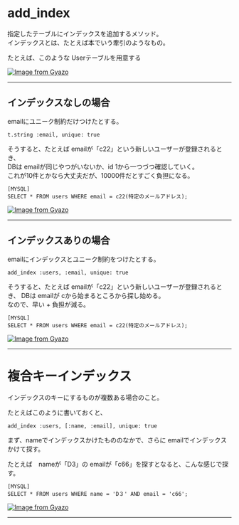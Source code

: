 # add_index
指定したテーブルにインデックスを追加するメソッド。  
インデックスとは、たとえば本でいう牽引のようなもの。  
    
たとえば、このような Userテーブルを用意する    
      
[![Image from Gyazo](https://i.gyazo.com/50a75d8c0aa724ac3314c0d2acab979e.png)](https://gyazo.com/50a75d8c0aa724ac3314c0d2acab979e)  
***

## インデックスなしの場合
emailにユニーク制約だけつけたとする。
~~~
t.string :email, unique: true
~~~
そうすると、たとえば emailが「c22」という新しいユーザーが登録されるとき、  
DBは emailが同じやつがいないか、id 1から一つづつ確認していく。    
これが10件とかなら大丈夫だが、10000件だとすごく負担になる。  
~~~
[MYSQL]
SELECT * FROM users WHERE email = c22(特定のメールアドレス);
~~~
[![Image from Gyazo](https://i.gyazo.com/51919bba9301d3e5d489b94d772f98cd.png)](https://gyazo.com/51919bba9301d3e5d489b94d772f98cd)
***
  
## インデックスありの場合
emailにインデックスとユニーク制約をつけたとする。
~~~
add_index :users, :email, unique: true
~~~
そうすると、たとえば emailが「c22」という新しいユーザーが登録されるとき、
DBは emailが cから始まるところから探し始める。    
なので、早い + 負担が減る。
~~~
[MYSQL]
SELECT * FROM users WHERE email = c22(特定のメールアドレス);
~~~
[![Image from Gyazo](https://i.gyazo.com/cda27c64d29991e388ed817348b91d82.png)](https://gyazo.com/cda27c64d29991e388ed817348b91d82)
***

# 複合キーインデックス
インデックスのキーにするものが複数ある場合のこと。

たとえばこのように書いておくと、
~~~
add_index :users, [:name, :email], unique: true
~~~
まず、nameでインデックスかけたもののなかで、さらに emailでインデックスかけて探す。   
        
たとえば　nameが「D3」の emailが「c66」を探すとなると、こんな感じで探す。
~~~
[MYSQL]
SELECT * FROM users WHERE name = 'D３' AND email = 'c66';
~~~
[![Image from Gyazo](https://i.gyazo.com/6b21955d2b29c6ab65c72505d5c1ba15.png)](https://gyazo.com/6b21955d2b29c6ab65c72505d5c1ba15)
***
